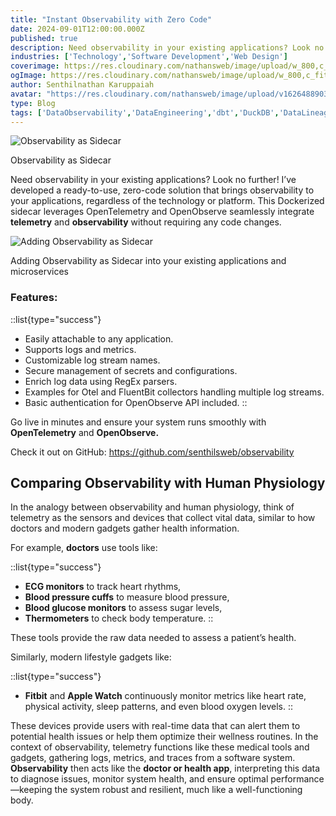 ```yaml
---
title: "Instant Observability with Zero Code"
date: 2024-09-01T12:00:00.000Z
published: true
description: Need observability in your existing applications? Look no further! I’ve developed a ready-to-use, zero-code solution that brings observability to your applications, regardless of the technology or platform.
industries: ['Technology','Software Development','Web Design']
coverimage: https://res.cloudinary.com/nathansweb/image/upload/w_800,c_fit,l_text:Arial_60_bold:Instant%20Observability%20with%20Zero%20Code%20,g_north_east,x_30,y_40/v1711924071/senthilsweb-scl-card-template_cyxogj.webp
ogImage: https://res.cloudinary.com/nathansweb/image/upload/w_800,c_fit,l_text:Arial_60_bold:Instant%20Observability%20with%20Zero%20Code%20,g_north_east,x_30,y_40/v1711924071/senthilsweb-scl-card-template_cyxogj.webp
author: Senthilnathan Karuppaiah
avatar: "https://res.cloudinary.com/nathansweb/image/upload/v1626488903/profile/Senthil-profile-picture-01_al07i5.jpg"
type: Blog
tags: ['DataObservability','DataEngineering','dbt','DuckDB','DataLineage','Analytics','DataLake','BusinessMetadataManagement','Vue.js','Nuxt.js','Open Source','Web Development','Low Code Platform']
---
```

![Observability as Sidecar](/i/blog/Instant_Observability_with_Zero_Code_banner.JPG)
<div class="relative flex items-center">Observability as Sidecar</div>

Need observability in your existing applications? Look no further! I’ve developed a ready-to-use, zero-code solution that brings observability to your applications, regardless of the technology or platform. This Dockerized sidecar leverages OpenTelemetry and OpenObserve seamlessly integrate **telemetry** and **observability** without requiring any code changes.

![Adding Observability as Sidecar](/i/blog/Instant_Observability_with_Zero_Code_1.JPG)
<div class="relative flex items-center">Adding Observability as Sidecar into your existing applications and microservices</div>

### Features:
::list{type="success"}
- Easily attachable to any application.
- Supports logs and metrics.
- Customizable log stream names.
- Secure management of secrets and configurations.
- Enrich log data using RegEx parsers.
- Examples for Otel and FluentBit collectors handling multiple log streams.
- Basic authentication for OpenObserve API included.
:: 

Go live in minutes and ensure your system runs smoothly with **OpenTelemetry** and **OpenObserve.** 

Check it out on GitHub: https://github.com/senthilsweb/observability

## Comparing Observability with Human Physiology

In the analogy between observability and human physiology, think of telemetry as the sensors and devices that collect vital data, similar to how doctors and modern gadgets gather health information.

For example, **doctors** use tools like:

::list{type="success"}
- **ECG monitors** to track heart rhythms,
- **Blood pressure cuffs** to measure blood pressure,
- **Blood glucose monitors** to assess sugar levels,
- **Thermometers** to check body temperature.
:: 

These tools provide the raw data needed to assess a patient’s health.

Similarly, modern lifestyle gadgets like:

::list{type="success"}
- **Fitbit** and **Apple Watch** continuously monitor metrics like heart rate, physical activity, sleep patterns, and even blood oxygen levels.
:: 

These devices provide users with real-time data that can alert them to potential health issues or help them optimize their wellness routines.
In the context of observability, telemetry functions like these medical tools and gadgets, gathering logs, metrics, and traces from a software system. **Observability** then acts like the **doctor or health app**, interpreting this data to diagnose issues, monitor system health, and ensure optimal performance—keeping the system robust and resilient, much like a well-functioning body.
